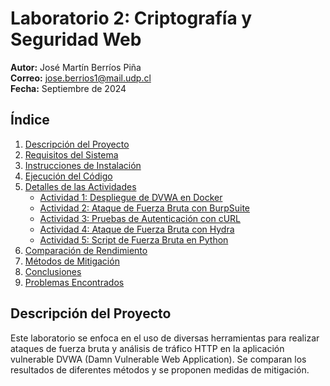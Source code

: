 # Laboratorio 2: Criptografía y Seguridad Web

**Autor:** José Martín Berríos Piña  
**Correo:** jose.berrios1@mail.udp.cl  
**Fecha:** Septiembre de 2024

## Índice

1. [Descripción del Proyecto](#descripción-del-proyecto)
2. [Requisitos del Sistema](#requisitos-del-sistema)
3. [Instrucciones de Instalación](#instrucciones-de-instalación)
4. [Ejecución del Código](#ejecución-del-código)
5. [Detalles de las Actividades](#detalles-de-las-actividades)
   - [Actividad 1: Despliegue de DVWA en Docker](#actividad-1-despliegue-de-dvwa-en-docker)
   - [Actividad 2: Ataque de Fuerza Bruta con BurpSuite](#actividad-2-ataque-de-fuerza-bruta-con-burpsuite)
   - [Actividad 3: Pruebas de Autenticación con cURL](#actividad-3-pruebas-de-autenticación-con-curl)
   - [Actividad 4: Ataque de Fuerza Bruta con Hydra](#actividad-4-ataque-de-fuerza-bruta-con-hydra)
   - [Actividad 5: Script de Fuerza Bruta en Python](#actividad-5-script-de-fuerza-bruta-en-python)
6. [Comparación de Rendimiento](#comparación-de-rendimiento)
7. [Métodos de Mitigación](#métodos-de-mitigación)
8. [Conclusiones](#conclusiones)
9. [Problemas Encontrados](#problemas-encontrados)

## Descripción del Proyecto

Este laboratorio se enfoca en el uso de diversas herramientas para realizar ataques de fuerza bruta y análisis de tráfico HTTP en la aplicación vulnerable DVWA (Damn Vulnerable Web Application). Se comparan los resultados de diferentes métodos y se proponen medidas de mitigación.
